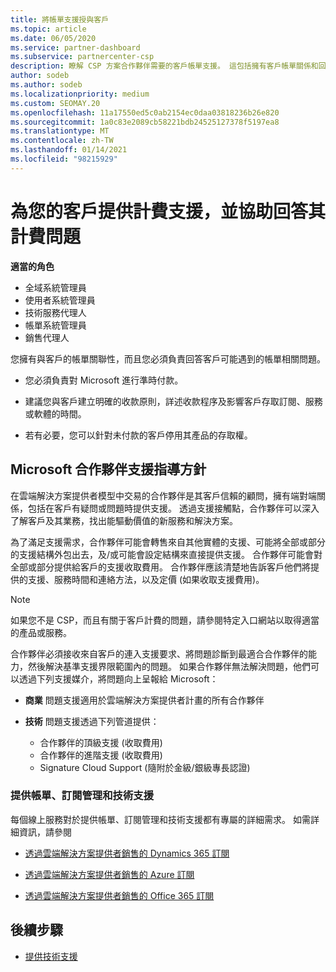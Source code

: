 ```yaml
---
title: 將帳單支援授與客戶
ms.topic: article
ms.date: 06/05/2020
ms.service: partner-dashboard
ms.subservice: partnercenter-csp
description: 瞭解 CSP 方案合作夥伴需要的客戶帳單支援。 這包括擁有客戶帳單關係和回答帳單問題。
author: sodeb
ms.author: sodeb
ms.localizationpriority: medium
ms.custom: SEOMAY.20
ms.openlocfilehash: 11a17550ed5c0ab2154ec0daa03818236b26e820
ms.sourcegitcommit: 1a0c83e2089cb58221bdb24525127378f5197ea8
ms.translationtype: MT
ms.contentlocale: zh-TW
ms.lasthandoff: 01/14/2021
ms.locfileid: "98215929"
---
```

# <a name="provide-billing-support-for-your-customers-and-help-answer-their-billing-questions"></a>為您的客戶提供計費支援，並協助回答其計費問題


**適當的角色**

- 全域系統管理員
- 使用者系統管理員
- 技術服務代理人
- 帳單系統管理員
- 銷售代理人

您擁有與客戶的帳單關聯性，而且您必須負責回答客戶可能遇到的帳單相關問題。

- 您必須負責對 Microsoft 進行準時付款。

- 建議您與客戶建立明確的收款原則，詳述收款程序及影響客戶存取訂閱、服務或軟體的時間。

- 若有必要，您可以針對未付款的客戶停用其產品的存取權。

## <a name="microsoft-partner-support-guidance"></a>Microsoft 合作夥伴支援指導方針

在雲端解決方案提供者模型中交易的合作夥伴是其客戶信賴的顧問，擁有端對端關係，包括在客戶有疑問或問題時提供支援。 透過支援接觸點，合作夥伴可以深入了解客戶及其業務，找出能驅動價值的新服務和解決方案。

為了滿足支援需求，合作夥伴可能會轉售來自其他實體的支援、可能將全部或部分的支援結構外包出去，及/或可能會設定結構來直接提供支援。  合作夥伴可能會對全部或部分提供給客戶的支援收取費用。 合作夥伴應該清楚地告訴客戶他們將提供的支援、服務時間和連絡方法，以及定價 (如果收取支援費用)。 

>[!Note]
>如果您不是 CSP，而且有關于客戶計費的問題，請參閱特定入口網站以取得適當的產品或服務。

合作夥伴必須接收來自客戶的連入支援要求、將問題診斷到最適合合作夥伴的能力，然後解決基準支援界限範圍內的問題。 如果合作夥伴無法解決問題，他們可以透過下列支援媒介，將問題向上呈報給 Microsoft：

- **商業** 問題支援適用於雲端解決方案提供者計畫的所有合作夥伴

- **技術** 問題支援透過下列管道提供：

  - 合作夥伴的頂級支援 (收取費用)
  - 合作夥伴的進階支援 (收取費用)
  - Signature Cloud Support (隨附於金級/銀級專長認證)

### <a name="providing-billing-subscription-management-and-technical-support"></a>提供帳單、訂閱管理和技術支援 

每個線上服務對於提供帳單、訂閱管理和技術支援都有專屬的詳細需求。 如需詳細資訊，請參閱

- [透過雲端解決方案提供者銷售的 Dynamics 365 訂閱](https://www.microsoftpartnercommunity.com/t5/CSP/Microsoft-Partner-Support-Guidance/m-p/5262#M30)

- [透過雲端解決方案提供者銷售的 Azure 訂閱](https://www.microsoftpartnercommunity.com/t5/CSP/Microsoft-Partner-Support-Guidance/m-p/5263#M31)

- [透過雲端解決方案提供者銷售的 Office 365 訂閱](https://www.microsoftpartnercommunity.com/t5/CSP/Microsoft-Partner-Support-Guidance/m-p/5264#M32)
 
## <a name="next-steps"></a>後續步驟

- [提供技術支援](provide-technical-support.md)